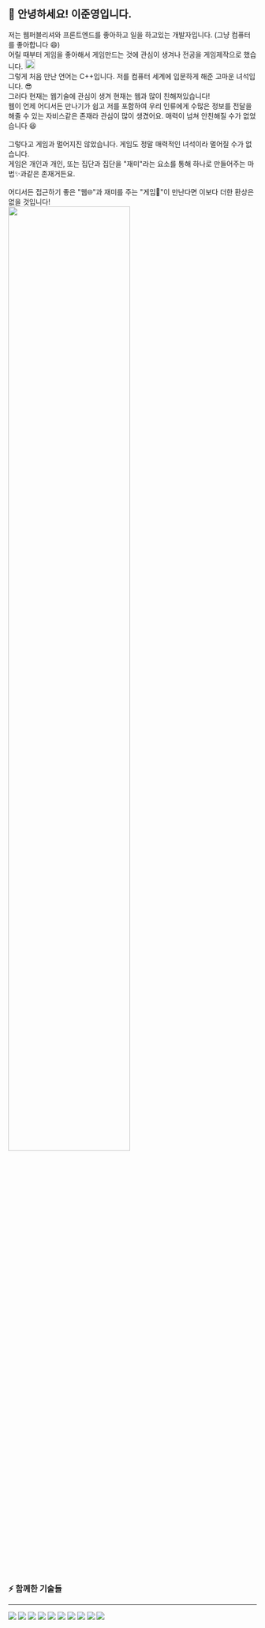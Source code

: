 ## 👋 안녕하세요! 이준영입니다.
<p>
  저는 웹퍼블리셔와 프론트엔드를 좋아하고 일을 하고있는 개발자입니다. (그냥 컴퓨터를 좋아합니다 😄)<br>
  어릴 때부터 게임을 좋아해서 게임만드는 것에 관심이 생겨나 전공을 게임제작으로 했습니다. <img src="https://raw.githubusercontent.com/HFO4/HFO4/master/img/start.png" height="20" /><br>
  그렇게 처음 만난 언어는 C++입니다. 저를 컴퓨터 세계에 입문하게 해준 고마운 녀석입니다. 😎<br>
  그러다 현재는 웹기술에 관심이 생겨 현재는 웹과 많이 친해져있습니다!<br>
  웹이 언제 어디서든 만나기가 쉽고 저를 포함하여 우리 인류에게 수많은 정보를 전달을 해줄 수 있는 자비스같은 존재라 관심이 많이 생겼어요. 
  매력이 넘쳐 안친해질 수가 없었습니다 😆<br>
  <br>
  그렇다고 게임과 멀어지진 않았습니다. 게임도 정말 매력적인 녀석이라 멀어질 수가 없습니다.<br>
  게임은 개인과 개인, 또는 집단과 집단을 "재미"라는 요소를 통해 하나로 만들어주는 마법✨과같은 존재거든요.<br>
  <br>
  어디서든 접근하기 좋은 "웹🌐"과 재미를 주는 "게임🎲"이 만난다면 이보다 더한 환상은 없을 것입니다!<br>

  <img src="https://readme-typing-svg.demolab.com?font=Inconsolata&weight=500&size=80&duration=4000&pause=300&color=ffffff&center=false&vCenter=true&multiline=false&repeat=true&random=false&width=1300&height=150&lines=Fantasy!" width="70%" />
</p>
<br>

### ⚡ 함께한 기술들
___
<p align="left">  
  <img src="https://readme-components.vercel.app/api?component=logo&fill=black&logo=HTML5&svgfill=e34c26">  
  <img src="https://readme-components.vercel.app/api?component=logo&fill=black&logo=CSS3&svgfill=2965f1">  
  <img src="https://readme-components.vercel.app/api?component=logo&fill=black&logo=SASS&svgfill=cd6799">
  <img src="https://readme-components.vercel.app/api?component=logo&fill=black&logo=javascript&svgfill=f6df1c">
  <img src="https://readme-components.vercel.app/api?component=logo&fill=black&logo=PHP&svgfill=787CB4">
  <img src="https://readme-components.vercel.app/api?component=logo&fill=black&logo=node.js&svgfill=659b60">
  <img src="https://readme-components.vercel.app/api?component=logo&fill=black&logo=NPM&svgfill=D50000">
  <img src="https://readme-components.vercel.app/api?component=logo&fill=black&logo=gulp&svgfill=D04345">
  <img src="https://readme-components.vercel.app/api?component=logo&fill=black&logo=react&animation=spin&svgfill=15d8fe">  
  <img src="https://readme-components.vercel.app/api?component=logo&fill=black&logo=next.js&svgfill=ffffff">  
</p>
